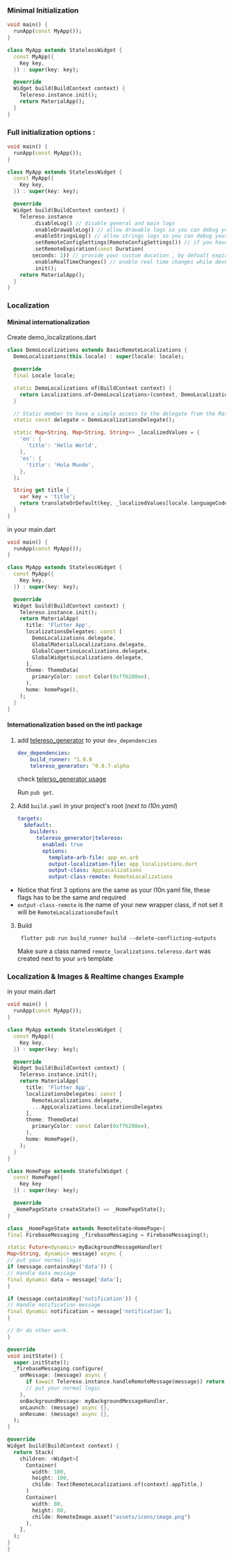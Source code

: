 ### Minimal Initialization

```dart
void main() {
  runApp(const MyApp());
}

class MyApp extends StatelessWidget {
  const MyApp({
    Key key,
  }) : super(key: key);

  @override
  Widget build(BuildContext context) {
    Telereso.instance.init();
    return MaterialApp();
  }
}
```

### Full initialization options :

```dart
void main() {
  runApp(const MyApp());
}

class MyApp extends StatelessWidget {
  const MyApp({
    Key key,
  }) : super(key: key);

  @override
  Widget build(BuildContext context) {
    Telereso.instance
        .disableLog() // disable general and main logs
        .enableDrawableLog() // allow drawable logs so you can debug your keys and fetched values
        .enableStringsLog() // allow strings logs so you can debug your locals , keys and fetched values
        .setRemoteConfigSettings(RemoteConfigSettings()) // if you have custom Remote Config settings pass them here
        .setRemoteExpiration(const Duration(
        seconds: 1)) // provide your custom ducation , by defualt expiration will 12 hours, if reale time changes was enabled it will be 1 sec 
        .enableRealTimeChanges() // enable real time changes while developing
        .init();
    return MaterialApp();
  }
}
```

### Localization

#### Minimal internationalization

Create demo_localizations.dart

```dart
class DemoLocalizations extends BasicRemoteLocalizations {
  DemoLocalizations(this.locale) : super(locale: locale);

  @override
  final Locale locale;

  static DemoLocalizations of(BuildContext context) {
    return Localizations.of<DemoLocalizations>(context, DemoLocalizations);
  }

  // Static member to have a simple access to the delegate from the MaterialApp
  static const delegate = DemoLocalizationsDelegate();

  static Map<String, Map<String, String>> _localizedValues = {
    'en': {
      'title': 'Hello World',
    },
    'es': {
      'title': 'Hola Mundo',
    },
  };

  String get title {
    var key = 'title';
    return translateOrDefault(key, _localizedValues[locale.languageCode][key]);
  }
}
```

in your main.dart

```dart
void main() {
  runApp(const MyApp());
}

class MyApp extends StatelessWidget {
  const MyApp({
    Key key,
  }) : super(key: key);

  @override
  Widget build(BuildContext context) {
    Telereso.instance.init();
    return MaterialApp(
      title: 'Flutter App',
      localizationsDelegates: const [
        DemoLocalizations.delegate,
        GlobalMaterialLocalizations.delegate,
        GlobalCupertinoLocalizations.delegate,
        GlobalWidgetsLocalizations.delegate,
      ],
      theme: ThemeData(
        primaryColor: const Color(0xff6200ee),
      ),
      home: homePage(),
    );
  }
}
```

#### Internationalization based on the intl package

1. add [telereso_generator](https://pub.dev/packages/telereso_generator) to your `dev_dependencies`
    ```yaml
    dev_dependencies:
        build_runner: ^1.0.0
        telereso_generator: ^0.0.7-alpha
    ```
   check [telerso_generator usage](https://pub.dev/packages/telereso_generator#usage)

   Run `pub get`.

2. Add `build.yaml` in your project's root (_next to l10n.yaml_)
    ```yaml
    targets:
      $default:
        builders:
          telereso_generator|telereso:
            enabled: true
            options:
              template-arb-file: app_en.arb
              output-localization-file: app_localizations.dart
              output-class: AppLocalizations
              output-class-remote: RemoteLocalizations
    ```
- Notice that first 3 options are the same as your l10n.yaml file, these flags has to be the same and required
- `output-class-remote` is the name of your new wrapper class, if not set it will be `RemoteLocalizationsDefault`
3. Build
   ```shell
    flutter pub run build_runner build --delete-conflicting-outputs
    ```
   Make sure a class named `remote_localizations.telereso.dart` was created next to your `arb` template


### Localization & Images & Realtime changes Example
in your main.dart

```dart
void main() {
  runApp(const MyApp());
}

class MyApp extends StatelessWidget {
  const MyApp({
    Key key,
  }) : super(key: key);

  @override
  Widget build(BuildContext context) {
    Telereso.instance.init();
    return MaterialApp(
      title: 'Flutter App',
      localizationsDelegates: const [
        RemoteLocalizations.delegate,
        ...AppLocalizations.localizationsDelegates
      ],
      theme: ThemeData(
        primaryColor: const Color(0xff6200ee),
      ),
      home: HomePage(),
    );
  }
}

class HomePage extends StatefulWidget {
  const HomePage({
    Key key
  }) : super(key: key);

  @override
  _HomePageState createState() => _HomePageState();
}

class _HomePageState extends RemoteState<HomePage>{
final FirebaseMessaging _firebaseMessaging = FirebaseMessaging();

static Future<dynamic> myBackgroundMessageHandler(
Map<String, dynamic> message) async {
// put your normal logic
if (message.containsKey('data')) {
// Handle data message
final dynamic data = message['data'];
}

if (message.containsKey('notification')) {
// Handle notification message
final dynamic notification = message['notification'];
}

// Or do other work.
}

@override
void initState() {
  super.initState();
  _firebaseMessaging.configure(
    onMessage: (message) async {
      if (await Telereso.instance.handleRemoteMessage(message)) return;
      // put your normal logic
    },
    onBackgroundMessage: myBackgroundMessageHandler,
    onLaunch: (message) async {},
    onResume: (message) async {},
  );
}

@override
Widget build(BuildContext context) {
  return Stack(
    children: <Widget>[
      Container(
        width: 100,
        height: 100,
        childe: Text(RemoteLocalizations.of(context).appTitle,)
      )
      Container(
        width: 80,
        height: 80,
        childe: RemoteImage.asset("assets/icons/image.png")
      ),
    ],
  );
}
}

```

